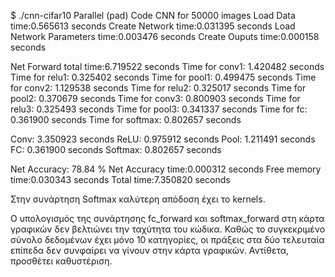 $ ./cnn-cifar10 
Parallel (pad) Code
CNN for 50000 images
Load Data time:0.565613 seconds
Create Network time:0.031395 seconds
Load Network Parameters time:0.003476 seconds
Create Ouputs time:0.000158 seconds

Net Forward total time:6.719522 seconds
    Time for conv1: 1.420482 seconds
    Time for relu1: 0.325402 seconds
    Time for pool1: 0.499475 seconds
    Time for conv2: 1.129538 seconds
    Time for relu2: 0.325017 seconds
    Time for pool2: 0.370679 seconds
    Time for conv3: 0.800903 seconds
    Time for relu3: 0.325493 seconds
    Time for pool3: 0.341337 seconds
    Time for fc: 0.361900 seconds
    Time for softmax: 0.802657 seconds

  Conv: 3.350923 seconds
  ReLU: 0.975912 seconds
  Pool: 1.211491 seconds
  FC:   0.361900 seconds
  Softmax: 0.802657 seconds

Net Accuracy: 78.84 % 
Net Accuracy time:0.000312 seconds
Free memory time:0.030343 seconds
Total time:7.350820 seconds

Στην συνάρτηση Softmax καλύτερη απόδοση έχει το kernels.

Ο υπολογισμός της συνάρτησης fc_forward και softmax_forward στη κάρτα γραφικών δεν βελτιώνει την ταχύτητα του κώδικα. Καθώς το συγκεκριμένο σύνολο δεδομένων έχει μόνο 10 κατηγορίες, οι πράξεις στα δύο τελευταία επίπεδα δεν συνφαίρει να γίνουν στην κάρτα γραφικών. Αντίθετα, προσθέτει καθυστέριση.

